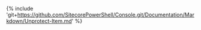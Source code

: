 {% include 'git+https://github.com/SitecorePowerShell/Console.git/Documentation/Markdown/Unprotect-Item.md' %}
